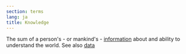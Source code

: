 ```yaml
---
section: terms
lang: ja
title: Knowledge
---
```


The sum of a person's - or mankind's - [information](/glossary/en/terms/information/) about and ability to understand the world. See also [data](/glossary/en/terms/data/)